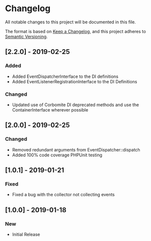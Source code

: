 # Changelog
All notable changes to this project will be documented in this file.

The format is based on [Keep a Changelog](https://keepachangelog.com/en/1.0.0/),
and this project adheres to [Semantic Versioning](https://semver.org/spec/v2.0.0.html).

## [2.2.0] - 2019-02-25
### Added
- Added EventDispatcherInterface to the DI definitions
- Added EventListenerRegistrationInterface to the DI Definitions
### Changed
- Updated use of Corbomite DI deprecated methods and use the ContainerInterface wherever possible

## [2.0.0] - 2019-02-25
### Changed
- Removed redundant arguments from EventDispatcher::dispatch
- Added 100% code coverage PHPUnit testing

## [1.0.1] - 2019-01-21
### Fixed
- Fixed a bug with the collector not collecting events

## [1.0.0] - 2019-01-18
### New
- Initial Release
